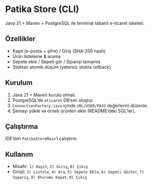 # Patika Store (CLI)

Java 21 + Maven + PostgreSQL ile terminal tabanlı e-ticaret iskeleti.

## Özellikler
- Kayıt (e-posta + şifre) / Giriş (SHA-256 hash)
- Ürün listeleme & arama
- Sepete ekle / Sepeti gör / Siparişi tamamla
- Stoktan atomik düşüm (yetersiz stokta rollback)

## Kurulum
1. Java 21 + Maven kurulu olmalı.
2. PostgreSQL’de `eticaret` DB’sini oluştur.
3. `ConnectionFactory.java` içinde `URL/USER/PASS` değerlerini düzenle.
4. Şemayı yükle ve örnek ürünleri ekle (README’deki SQL’ler).

## Çalıştırma
IDE’den `PatikaStoreMain`’i çalıştırın.

## Kullanım
- Misafir: `1) Kayıt`, `2) Giriş`, `0) Çıkış`
- Girişli: `3) Listele`, `4) Ara`, `5) Sepete Ekle`, `6) Sepeti Göster`,
  `7) Sipariş`, `9) Oturumu Kapat`, `0) Çıkış`
